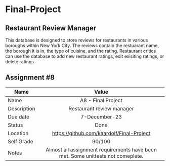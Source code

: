 # Final-Project

## Restaurant Review Manager
This database is designed to store reviews for restaurants in various boroughs within New York City. The reviews contain the restuarant name, the borough it is in, the type of cuisine, and the rating. Restaurant critics can use the database to add new restaurant ratings, edit exisiting ratings, or delete ratings.

## Assignment #8
| Name            | Value                                                             |
| --------------- |:-----------------------------------------------------------------:|
| Name            | A8 - Final Project                                                |
| Description     | Restaurant review manager                                         |
| Due date        | 7-December-23                                                     |
| Status          | Done                                                              |
| Location        | https://github.com/kaardolf/Final-Project                         |
| Self Grade      | 90/100                                                            |   
| Notes           | Almost all assignment requirements have been met. Some unittests not comeplete.                        |

